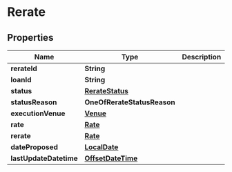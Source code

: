 # Rerate

## Properties
Name | Type | Description | Notes
------------ | ------------- | ------------- | -------------
**rerateId** | **String** |  | 
**loanId** | **String** |  | 
**status** | [**RerateStatus**](RerateStatus.md) |  | 
**statusReason** | **OneOfRerateStatusReason** |  |  [optional]
**executionVenue** | [**Venue**](Venue.md) |  |  [optional]
**rate** | [**Rate**](Rate.md) |  | 
**rerate** | [**Rate**](Rate.md) |  | 
**dateProposed** | [**LocalDate**](LocalDate.md) |  |  [optional]
**lastUpdateDatetime** | [**OffsetDateTime**](OffsetDateTime.md) |  | 
